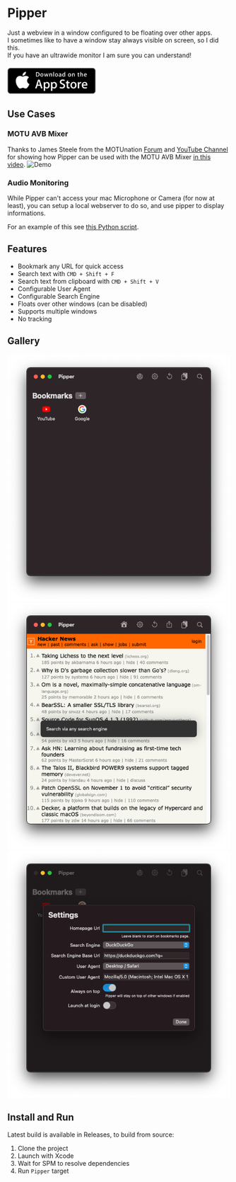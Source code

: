 # Pipper
Just a webview in a window configured to be floating over other apps.<br>
I sometimes like to have a window stay always visible on screen, so I did this.<br>
If you have an ultrawide monitor I am sure you can understand!

<div style="display: flex; gap: 10px; justify-content: left; margin: 20px 0;">
    <a href="https://apps.apple.com/app/pipper/id1587335166">
        <img src="docs/appstore_badge.webp" alt="App Store" style="width: 200px; height: auto;">
    </a>
</div>

## Use Cases
### MOTU AVB Mixer
Thanks to James Steele from the MOTUnation [Forum](https://www.motunation.com/forum/index.php) and [YouTube Channel](https://www.youtube.com/user/MOTUNATION) for showing how Pipper can be used with the MOTU AVB Mixer [in this video](https://www.youtube.com/watch?v=uZrAAGjKsAI).
![Demo](Gallery/demo.gif)

### Audio Monitoring
While Pipper can't access your mac Microphone or Camera (for now at least), you can setup a local webserver to do so, and use pipper to display informations.

For an example of this see [this Python script](https://github.com/curzel-it/pipper/blob/main/docs/use-cases/audio-reporting/audio_reporting.py).

## Features
* Bookmark any URL for quick access
* Search text with `CMD + Shift + F`
* Search text from clipboard with `CMD + Shift + V`
* Configurable User Agent
* Configurable Search Engine
* Floats over other windows (can be disabled)
* Supports multiple windows
* No tracking

## Gallery
![Bookmarks](Gallery/bookmarks.png)
![Search](Gallery/search.png)
![Settings](Gallery/settings.png)


## Install and Run
Latest build is available in Releases, to build from source:

1. Clone the project
1. Launch with Xcode
1. Wait for SPM to resolve dependencies
1. Run `Pipper` target
 
